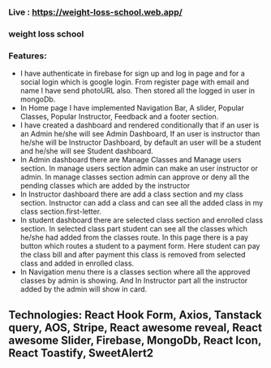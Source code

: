### Live : https://weight-loss-school.web.app/

### weight loss school

### Features: 
- I have authenticate in firebase for sign up and log in page and for a social login which is google login. From register page with email and name I have send photoURL also. Then stored all the logged in user in mongoDb. 
- In Home page I have implemented Navigation Bar, A slider, Popular Classes, Popular Instructor, Feedback and a footer section.
- I have created a dashboard and rendered conditionally that if an user is an Admin he/she will see Admin Dashboard, If an user is instructor than he/she will be Instructor Dashboard, by default an user will be a student and he/she will see Student dashboard. 
- In Admin dashboard there are Manage Classes and Manage users section. In manage users section admin can make an user instructor or admin.  In manage classes section admin can approve or deny all the pending classes which are added by the instructor
- In Instructor dashboard there are add a class section and my class section. Instructor can add a class and can see all the added class in my class section.first-letter.
- In student dashboard there are selected class section and enrolled class section. In selected class part student can see all the classes which he/she had added from the classes route. In this page there is a pay button which routes a student to a payment form. Here student can pay the class bill and after payment this class is removed from selected class and added in enrolled class.
- In Navigation menu there is a classes section where all the approved classes by admin is showing. And In Instructor part all the instructor added by the admin will show in card. 

## Technologies: React Hook Form, Axios, Tanstack query, AOS, Stripe,  React awesome reveal, React awesome Slider, Firebase, MongoDb, React Icon, React Toastify, SweetAlert2